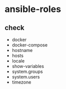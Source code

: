 # ansible-roles


## check

- docker
- docker-compose
- hostname
- hosts
- locale
- show-variables
- system.groups
- system.users
- timezone

